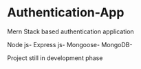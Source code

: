 # Authentication-App

Mern Stack based authentication application

Node js- 
Express js- 
Mongoose-
MongoDB-

Project still in development phase 
